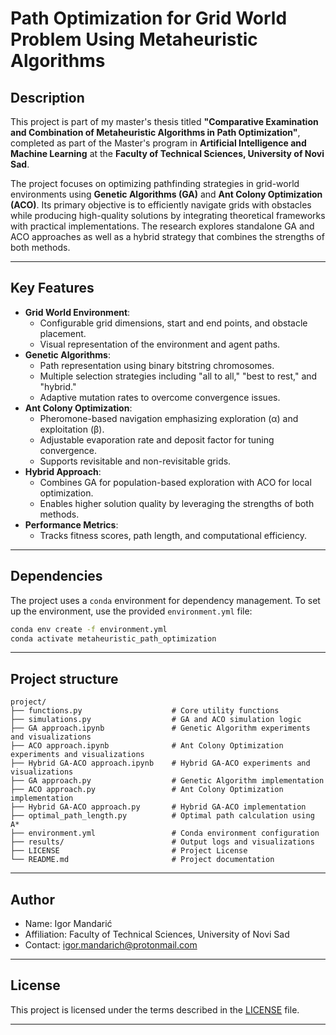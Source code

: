 # Path Optimization for Grid World Problem Using Metaheuristic Algorithms

## Description

This project is part of my master's thesis titled **"Comparative Examination and Combination of Metaheuristic Algorithms in Path Optimization"**, completed as part of the Master's program in **Artificial Intelligence and Machine Learning** at the **Faculty of Technical Sciences, University of Novi Sad**.

The project focuses on optimizing pathfinding strategies in grid-world environments using **Genetic Algorithms (GA)** and **Ant Colony Optimization (ACO)**. Its primary objective is to efficiently navigate grids with obstacles while producing high-quality solutions by integrating theoretical frameworks with practical implementations. The research explores standalone GA and ACO approaches as well as a hybrid strategy that combines the strengths of both methods.

---

## Key Features

- **Grid World Environment**:
  - Configurable grid dimensions, start and end points, and obstacle placement.
  - Visual representation of the environment and agent paths.
- **Genetic Algorithms**:
  - Path representation using binary bitstring chromosomes.
  - Multiple selection strategies including "all to all," "best to rest," and "hybrid."
  - Adaptive mutation rates to overcome convergence issues.
- **Ant Colony Optimization**:
  - Pheromone-based navigation emphasizing exploration (α) and exploitation (β).
  - Adjustable evaporation rate and deposit factor for tuning convergence.
  - Supports revisitable and non-revisitable grids.
- **Hybrid Approach**:
  - Combines GA for population-based exploration with ACO for local optimization.
  - Enables higher solution quality by leveraging the strengths of both methods.
- **Performance Metrics**:
  - Tracks fitness scores, path length, and computational efficiency.

---

## Dependencies

The project uses a `conda` environment for dependency management. To set up the environment, use the provided `environment.yml` file:

```bash
conda env create -f environment.yml
conda activate metaheuristic_path_optimization
```

---

## Project structure

```
project/
├── functions.py                    # Core utility functions
├── simulations.py                  # GA and ACO simulation logic
├── GA approach.ipynb               # Genetic Algorithm experiments and visualizations
├── ACO approach.ipynb              # Ant Colony Optimization experiments and visualizations
├── Hybrid GA-ACO approach.ipynb    # Hybrid GA-ACO experiments and visualizations
├── GA approach.py                  # Genetic Algorithm implementation
├── ACO approach.py                 # Ant Colony Optimization implementation
├── Hybrid GA-ACO approach.py       # Hybrid GA-ACO implementation
├── optimal_path_length.py          # Optimal path calculation using A*
├── environment.yml                 # Conda environment configuration
├── results/                        # Output logs and visualizations
├── LICENSE                         # Project License
└── README.md                       # Project documentation
```

---

## Author

- Name: Igor Mandarić
- Affiliation: Faculty of Technical Sciences, University of Novi Sad
- Contact: igor.mandarich@protonmail.com

---

## License

This project is licensed under the terms described in the [LICENSE](./LICENSE) file.

---